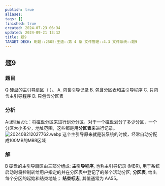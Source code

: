 ```yaml
---
publish: true
aliases: 
tags: []
finished: true
created: 2024-07-23 06:34
updated: 2024-09-21 13:12
title: 题9
TARGET DECK: 刷题::25OS-王道::第 4 章 文件管理::4.3 文件系统::题9
---
```

## 题9
### 题目
Q:硬盘的主引导扇区（ ）。
A. 包含引导记录 
B. 包含分区表和主引导程序
C. 只包含主引导程序 
D. 只包含分区表
### 分析
A:`逻辑格式化`：将磁盘分区来进行划分分区，对于一个磁盘划分了多少分区，一个分区大小多少，地址范围，这些都是用**分区表**来进行记录。
![202408212027762.webp](https://img.hwenyi.tech/202408212027762.webp)
这个主引导原来就是装系统的时候，经常自动分配成100MB的MBR区域
### 解
B
硬盘的主引导扇区由三部分组成: 
**主引导程序**, 也称主引导记录 (MBR), 用于系统启动时将控制转给用户指定的并在分区表中登记了的某个活动分区; 
**分区表**, 给出每个分区的起始和结束地址；
**结束标志**, 其值通常为 AA55。
